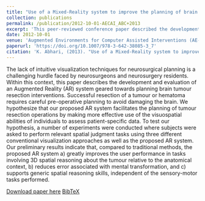 ```yaml
---
title: "Use of a Mixed-Reality system to improve the planning of brain tumour resections: preliminary results"
collection: publications
permalink: /publication/2012-10-01-AECAI_ABC+2013
excerpt: 'This peer-reviewed conference paper described the development and evaluation of an Augmented Reality (AR) system geared towards planning brain tumour resection interventions.'
date: 2012-10-01
venue: 'Augmented Environments for Computer Assisted Interventions (AE-CAI)'
paperurl: 'https://doi.org/10.1007/978-3-642-38085-3_7'
citation: 'K. Abhari, (2013). "Use of a Mixed-Reality system to improve the planning of brain tumour resections: preliminary results"; in <i>Augmented Environments for Computer Assisted Interventions (AE-CAI)</i>, LNCS 7815, pp. 55-66.'
---
```


The lack of intuitive visualization techniques for neurosurgical planning is a challenging hurdle faced by neurosurgeons and neurosurgery residents. Within this context, this paper describes the development and evaluation of an Augmented Reality (AR) system geared towards planning brain tumour resection interventions. Successful resection of a tumour or hematoma requires careful pre-operative planning to avoid damaging the brain. We hypothesize that our proposed AR system facilitates the planning of tumour resection operations by making more effective use of the visuospatial abilities of individuals to assess patient-specific data. To test our hypothesis, a number of experiments were conducted where subjects were asked to perform relevant spatial judgment tasks using three different conventional visualization approaches as well as the proposed AR system. Our preliminary results indicate that, compared to traditional methods, the proposed AR system a) greatly improves the user performance in tasks involving 3D spatial reasoning about the tumour relative to the anatomical context, b) reduces error associated with mental transformation, and c) supports generic spatial reasoning skills, independent of the sensory-motor tasks performed.

[Download paper here](https://doi.org/10.1007/978-3-642-38085-3_7) [BibTeX](./../files/bibtex/ABC+2013.bib)